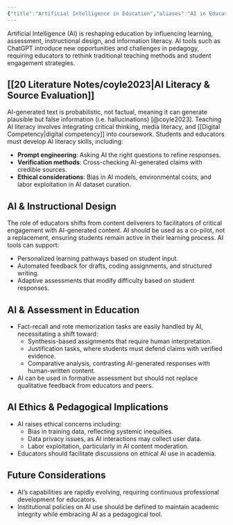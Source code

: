 ```yaml
---
{"title":"Artificial Intelligence in Education","aliases":"AI in Education","tags":["ai","pedagogy","technology"],"dg-publish":true,"created":"2025-02-16","modified":"2025-02-16","permalink":"/30-permanent-notes/artificial-intelligence-in-education/","dgPassFrontmatter":true,"updated":"2025-02-16"}
---
```



Artificial Intelligence (AI) is reshaping education by influencing learning, assessment, instructional design, and information literacy. AI tools such as ChatGPT introduce new opportunities and challenges in pedagogy, requiring educators to rethink traditional teaching methods and student engagement strategies.

## [[20 Literature Notes/coyle2023\|AI Literacy & Source Evaluation]]

AI-generated text is probabilistic, not factual, meaning it can generate plausible but false information (i.e. hallucinations) [@coyle2023]. Teaching AI literacy involves integrating critical thinking, media literacy, and [[Digital Competency\|digital competency]] into coursework. Students and educators must develop AI literacy skills, including:

  - **Prompt engineering**: Asking AI the right questions to refine responses.
  - **Verification methods**: Cross-checking AI-generated claims with credible sources.
  - **Ethical considerations**: Bias in AI models, environmental costs, and labor exploitation in AI dataset curation.

## AI & Instructional Design

The role of educators shifts from content deliverers to facilitators of critical engagement with AI-generated content. AI should be used as a co-pilot, not a replacement, ensuring students remain active in their learning process. AI tools can support:

  - Personalized learning pathways based on student input.
  - Automated feedback for drafts, coding assignments, and structured writing.
  - Adaptive assessments that modify difficulty based on student responses.

## AI & Assessment in Education

- Fact-recall and rote memorization tasks are easily handled by AI, necessitating a shift toward:
  - Synthesis-based assignments that require human interpretation.
  - Justification tasks, where students must defend claims with verified evidence.
  - Comparative analysis, contrasting AI-generated responses with human-written content.
- AI can be used in formative assessment but should not replace qualitative feedback from educators and peers.

## AI Ethics & Pedagogical Implications

- AI raises ethical concerns including:
  - Bias in training data, reflecting systemic inequities.
  - Data privacy issues, as AI interactions may collect user data.
  - Labor exploitation, particularly in AI content moderation.
- Educators should facilitate discussions on ethical AI use in academia.

## Future Considerations

- AI’s capabilities are rapidly evolving, requiring continuous professional development for educators.
- Institutional policies on AI use should be defined to maintain academic integrity while embracing AI as a pedagogical tool.
